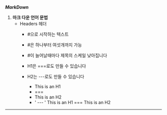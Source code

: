 ***MarkDown***

1. **마크 다운 언어 문법**
   - Headers 헤더
     * #으로 시작하는 텍스트
      * #은 하나부터 여섯개까지 가능
       * #이 늘어날때마다 제목의 스케일 낮아집니다
        * H1은 ===로도 만들 수 있습니다
        * H2는 ---로도 만들 수 있습니다

          * This is an H1
          * ===
          * This is an H2
          *  ' --- '
  This is an H1
===
This is an H2
---
